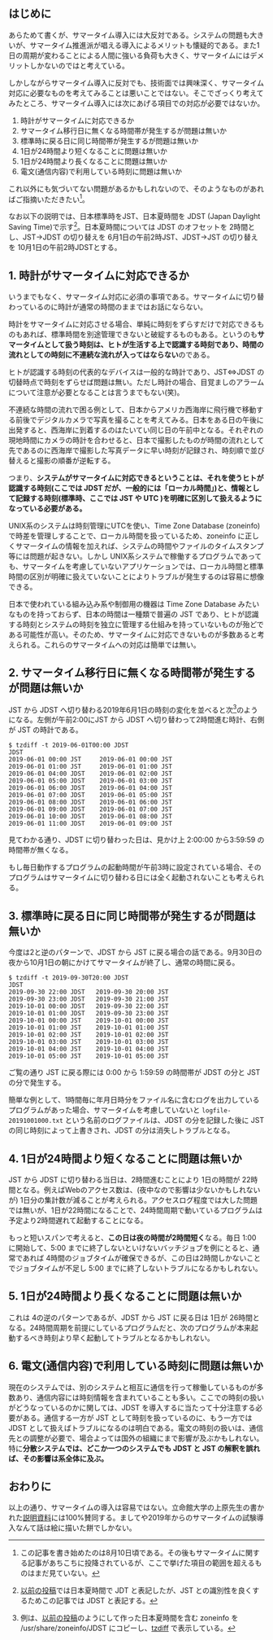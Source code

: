 ## はじめに

あらためて書くが、サマータイム導入には大反対である。システムの問題も大きいが、サマータイム推進派が唱える導入によるメリットも懐疑的である。また1日の周期が変わることによる人間に強いる負荷も大きく、サマータイムにはデメリットしかないのではと考えている。

しかしながらサマータイム導入に反対でも、技術面では興味深く、サマータイム対応に必要なものを考えてみることは悪いことではない。そこでざっくり考えてみたところ、サマータイム導入には次にあげる項目での対応が必要ではないか。

1. 時計がサマータイムに対応できるか
2. サマータイム移行日に無くなる時間帯が発生するが問題は無いか
3. 標準時に戻る日に同じ時間帯が発生するが問題は無いか
4. 1日が24時間より短くなることに問題は無いか
5. 1日が24時間より長くなることに問題は無いか
6. 電文(通信内容)で利用している時刻に問題は無いか

これ以外にも気づいてない問題があるかもしれないので、そのようなものがあればご指摘いただきたい[^com]。

[^com]: この記事を書き始めたのは8月10日頃である。その後もサマータイムに関する記事があちこちに投降されているが、ここで挙げた項目の範囲を超えるものはまだ見ていない。

なお以下の説明では、日本標準時をJST、日本夏時間を JDST (Japan Daylight Saving Time)で示す[^jdt]。日本夏時間については JDST のオフセットを 2時間とし、JST→JDST の切り替えを 6月1日の午前2時JST、JDST→JST の切り替えを 10月1日の午前2時JDSTとする。

[^jdt]: [以前の投稿](https://qiita.com/belgianbeer/items/f678ae6264a674d33887)では日本夏時間で JDT と表記したが、JST との識別性を良くするためこの記事では JDST と表記する。

## 1. 時計がサマータイムに対応できるか

いうまでもなく、サマータイム対応に必須の事項である。サマータイムに切り替わっているのに時計が通常の時間のままではお話にならない。

時計をサマータイムに対応させる場合、単純に時刻をずらすだけで対応できるものもあれば、標準時間を別途管理できないと破綻するものもある。というのも**サマータイムとして扱う時刻は、ヒトが生活する上で認識する時刻であり、時間の流れとしての時刻に不連続な流れが入ってはならない**のである。

ヒトが認識する時刻の代表的なデバイスは一般的な時計であり、JST⇔JDST の切替時点で時刻をずらせば問題は無い。ただし時計の場合、目覚ましのアラームについて注意が必要となることは言うまでもない(笑)。

不連続な時間の流れで困る例として、日本からアメリカ西海岸に飛行機で移動する前後でデジタルカメラで写真を撮ることを考えてみる。日本をある日の午後に出発すると、西海岸に到着するのはたいてい同じ日の午前中となる。それぞれの現地時間にカメラの時計を合わせると、日本で撮影したものが時間の流れとして先であるのに西海岸で撮影した写真データに早い時刻が記録され、時刻順で並び替えると撮影の順番が逆転する。

つまり、**システムがサマータイムに対応できるということは、それを使うヒトが認識する時刻(ここでは JDST だが、一般的には「ローカル時間」)と、情報として記録する時刻(標準時、ここでは JST や UTC )を明確に区別して扱えるようになっている必要がある。**

UNIX系のシステムは時刻管理にUTCを使い、Time Zone Database (zoneinfo)で時差を管理しすることで、ローカル時間を扱っているため、zoneinfo に正しくサマータイムの情報を加えれば、システムの時間やファイルのタイムスタンプ等には問題が起きない。しかし UNIX系システムで稼働するプログラムであっても、サマータイムを考慮していないアプリケーションでは、ローカル時間と標準時間の区別が明確に扱えていないことによりトラブルが発生するのは容易に想像できる。

日本で使われている組み込み系や制御用の機器は Time Zone Database みたいなものを持っておらず、日本の時間は一種類で普遍の JST であり、ヒトが認識する時刻とシステムの時刻を独立に管理する仕組みを持っていないものが殆どである可能性が高い。そのため、サマータイムに対応できないものが多数あると考えられる。これらのサマータイムへの対応は簡単では無い。

## 2. サマータイム移行日に無くなる時間帯が発生するが問題は無いか

JST から JDST へ切り替わる2019年6月1日の時刻の変化を並べると次[^ex]のようになる。左側が午前2:00にJST から JDST へ切り替わって2時間進む時計、右側が JST の時計である。

[^ex]: 例は、[以前の投稿](https://qiita.com/belgianbeer/items/f678ae6264a674d33887)のようにして作った日本夏時間を含む zoneinfo を /usr/share/zoneinfo/JDST にコピーし、[tzdiff](https://qiita.com/belgianbeer/items/962dfd394dbe287856c0) で表示している。

```
$ tzdiff -t 2019-06-01T00:00 JDST
JDST
2019-06-01 00:00 JST     2019-06-01 00:00 JST
2019-06-01 01:00 JST     2019-06-01 01:00 JST
2019-06-01 04:00 JDST    2019-06-01 02:00 JST
2019-06-01 05:00 JDST    2019-06-01 03:00 JST
2019-06-01 06:00 JDST    2019-06-01 04:00 JST
2019-06-01 07:00 JDST    2019-06-01 05:00 JST
2019-06-01 08:00 JDST    2019-06-01 06:00 JST
2019-06-01 09:00 JDST    2019-06-01 07:00 JST
2019-06-01 10:00 JDST    2019-06-01 08:00 JST
2019-06-01 11:00 JDST    2019-06-01 09:00 JST
```

見てわかる通り、JDST に切り替わった日は、見かけ上 2:00:00 から3:59:59 の時間帯が無くなる。

もし毎日動作するプログラムの起動時間が午前3時に設定されている場合、そのプログラムはサマータイムに切り替わる日には全く起動されないことも考えられる。

## 3. 標準時に戻る日に同じ時間帯が発生するが問題は無いか

今度は2と逆のパターンで、JDST から JST に戻る場合の話である。9月30日の夜から10月1日の朝にかけてサマータイムが終了し、通常の時間に戻る。

```
$ tzdiff -t 2019-09-30T20:00 JDST
JDST
2019-09-30 22:00 JDST   2019-09-30 20:00 JST
2019-09-30 23:00 JDST   2019-09-30 21:00 JST
2019-10-01 00:00 JDST   2019-09-30 22:00 JST
2019-10-01 01:00 JDST   2019-09-30 23:00 JST
2019-10-01 00:00 JST    2019-10-01 00:00 JST
2019-10-01 01:00 JST    2019-10-01 01:00 JST
2019-10-01 02:00 JST    2019-10-01 02:00 JST
2019-10-01 03:00 JST    2019-10-01 03:00 JST
2019-10-01 04:00 JST    2019-10-01 04:00 JST
2019-10-01 05:00 JST    2019-10-01 05:00 JST
```

ご覧の通り JST に戻る際には 0:00 から 1:59:59 の時間帯が JDST の分と JST の分で発生する。

簡単な例として、1時間毎に年月日時分をファイル名に含むログを出力しているプログラムがあった場合、サマータイムを考慮していないと `logfile-20191001000.txt` という名前のログファイルは、JDST の分を記録した後に JST の同じ時刻によって上書きされ、JDST の分は消失しトラブルとなる。

## 4. 1日が24時間より短くなることに問題は無いか

JST から JDST に切り替わる当日は、2時間進むことにより 1日の時間が 22時間となる。例えばWebのアクセス数は、(夜中なので影響は少ないかもしれないが) 1日分の集計数が減ることが考えられる。アクセスログ程度では大した問題では無いが、1日が22時間になることで、24時間周期で動いているプログラムは予定より2時間遅れて起動することになる。

もっと短いスパンで考えると、**この日は夜の時間が2時間短く**なる。毎日 1:00 に開始して、5:00 までに終了しないといけないバッチジョブを例にとると、通常であれば 4時間のジョブタイムが確保できるが、この日は2時間しかないことでジョブタイムが不足し 5:00 までに終了しないトラブルになるかもしれない。

## 5. 1日が24時間より長くなることに問題は無いか

これは 4の逆のパターンであるが、JDST から JST に戻る日は 1日が 26時間となる。24時間周期を前提にしているプログラムだと、次のプログラムが本来起動するべき時刻より早く起動してトラブルとなるかもしれない。

## 6. 電文(通信内容)で利用している時刻に問題は無いか

現在のシステムでは、別のシステムと相互に通信を行って稼働しているものが多数あり、通信内容には時刻情報を含まれていることも多い。ここでの時刻の扱いがどうなっているのかに関しては、JDST を導入するに当たって十分注意する必要がある。通信する一方が JST として時刻を扱っているのに、もう一方では JDST として扱えばトラブルになるのは明白である。電文の時刻の扱いは、通信先との調整が必要で、場合よっては国外の組織にまで影響が及ぶかもしれない。特に**分散システムでは、どこか一つのシステムでも JDST と JST の解釈を誤れば、その影響は系全体に及ぶ。**

## おわりに

以上の通り、サマータイムの導入は容易ではない。立命館大学の上原先生の書かれた[説明資料](https://www.slideshare.net/tetsutalow/ss-109290879)には100%賛同する。ましてや2019年からのサマータイムの試験導入なんて話は絵に描いた餅でしかない。
